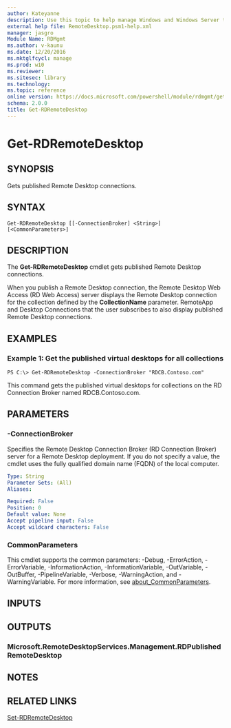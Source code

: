 ```yaml
---
author: Kateyanne
description: Use this topic to help manage Windows and Windows Server technologies with Windows PowerShell.
external help file: RemoteDesktop.psm1-help.xml
manager: jasgro
Module Name: RDMgmt
ms.author: v-kaunu
ms.date: 12/20/2016
ms.mktglfcycl: manage
ms.prod: w10
ms.reviewer:
ms.sitesec: library
ms.technology:
ms.topic: reference
online version: https://docs.microsoft.com/powershell/module/rdmgmt/get-rdremotedesktop?view=windowsserver2016-ps&wt.mc_id=ps-gethelp
schema: 2.0.0
title: Get-RDRemoteDesktop
---
```


# Get-RDRemoteDesktop

## SYNOPSIS
Gets published Remote Desktop connections.

## SYNTAX

```
Get-RDRemoteDesktop [[-ConnectionBroker] <String>] [<CommonParameters>]
```

## DESCRIPTION
The **Get-RDRemoteDesktop** cmdlet gets published Remote Desktop connections.

When you publish a Remote Desktop connection, the Remote Desktop Web Access (RD Web Access) server displays the Remote Desktop connection for the collection defined by the **CollectionName** parameter.
RemoteApp and Desktop Connections that the user subscribes to also display published Remote Desktop connections.

## EXAMPLES

### Example 1: Get the published virtual desktops for all collections
```
PS C:\> Get-RDRemoteDesktop -ConnectionBroker "RDCB.Contoso.com"
```

This command gets the published virtual desktops for collections on the RD Connection Broker named RDCB.Contoso.com.

## PARAMETERS

### -ConnectionBroker
Specifies the Remote Desktop Connection Broker (RD Connection Broker) server for a Remote Desktop deployment.
If you do not specify a value, the cmdlet uses the fully qualified domain name (FQDN) of the local computer.

```yaml
Type: String
Parameter Sets: (All)
Aliases:

Required: False
Position: 0
Default value: None
Accept pipeline input: False
Accept wildcard characters: False
```

### CommonParameters
This cmdlet supports the common parameters: -Debug, -ErrorAction, -ErrorVariable, -InformationAction, -InformationVariable, -OutVariable, -OutBuffer, -PipelineVariable, -Verbose, -WarningAction, and -WarningVariable. For more information, see [about_CommonParameters](https://go.microsoft.com/fwlink/?LinkID=113216).

## INPUTS

## OUTPUTS

### Microsoft.RemoteDesktopServices.Management.RDPublishedRemoteDesktop

## NOTES

## RELATED LINKS

[Set-RDRemoteDesktop](./Set-RDRemoteDesktop.md)

